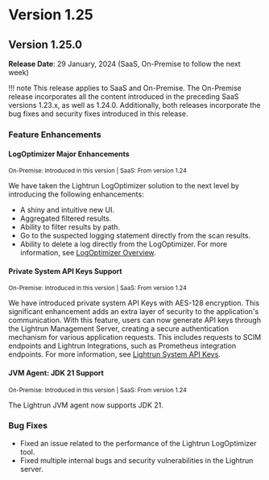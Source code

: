 # Version 1.25

## Version 1.25.0

**Release Date**: 29 January, 2024 (SaaS, On-Premise to follow the next week)

!!! note
    This release applies to SaaS and On-Premise. The On-Premise release incorporates all the content introduced in the preceding SaaS versions 1.23.x, as well as 1.24.0. Additionally, both releases incorporate the bug fixes and security fixes introduced in this release.

### Feature Enhancements

#### LogOptimizer Major Enhancements 

<sup>On-Premise: Introduced in this version | SaaS: From version 1.24</sup>

We have taken the Lightrun LogOptimizer solution to the next level by introducing the following enhancements:

- A shiny and intuitive new UI.
- Aggregated filtered results.
- Ability to filter results by path.
- Go to the suspected logging statement directly from the scan results.
- Ability to delete a log directly from the LogOptimizer.
For more information, see [LogOptimizer Overview](/logoptimizer/overview/).

#### Private System API Keys Support

<sup>On-Premise: Introduced in this version | SaaS: From version 1.24</sup>

We have introduced private system API Keys with AES-128 encryption. This significant enhancement adds an extra layer of security to the application's communication. With this feature, users can now generate API keys through the Lightrun Management Server, creating a secure authentication mechanism for various application requests. This includes requests to SCIM endpoints and Lightrun Integrations, such as Prometheus integration endpoints. For more information, see [Lightrun System API Keys](/api-keys/).

#### JVM Agent: JDK 21 Support

<sup>On-Premise: Introduced in this version | SaaS: From version 1.24</sup>

The Lightrun JVM agent now supports JDK 21.

### Bug Fixes

- Fixed an issue related to the performance of the Lightrun LogOptimizer tool. 
- Fixed multiple internal bugs and security vulnerabilities in the Lightrun server.
